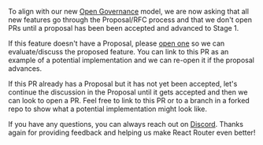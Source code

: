 To align with our new [Open Governance](https://remix.run/blog/rr-governance) model, we are now asking that all new features go through the Proposal/RFC process and that we don't open PRs until a proposal has been been accepted and advanced to Stage 1.

If this feature doesn't have a Proposal, please [open one](https://github.com/remix-run/react-router/discussions/new?category=proposals) so we can evaluate/discuss the proposed feature. You can link to this PR as an example of a potential implementation and we can re-open it if the proposal advances.

If this PR already has a Proposal but it has not yet been accepted, let's continue the discussion in the Proposal until it gets accepted and then we can look to open a PR. Feel free to link to this PR or to a branch in a forked repo to show what a potential implementation might look like.

If you have any questions, you can always reach out on [Discord](https://rmx.as/discord). Thanks again for providing feedback and helping us make React Router even better!
